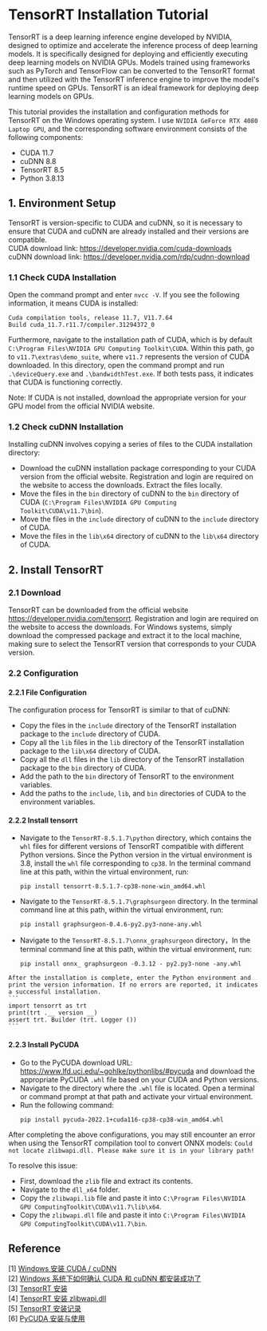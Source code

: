 # TensorRT Installation Tutorial

TensorRT is a deep learning inference engine developed by NVIDIA, designed to optimize and accelerate the inference process of deep learning models. It is specifically designed for deploying and efficiently executing deep learning models on NVIDIA GPUs. Models trained using frameworks such as PyTorch and TensorFlow can be converted to the TensorRT format and then utilized with the TensorRT inference engine to improve the model's runtime speed on GPUs. TensorRT is an ideal framework for deploying deep learning models on GPUs.

This tutorial provides the installation and configuration methods for TensorRT on the Windows operating system. I use `NVIDIA GeForce RTX 4080 Laptop GPU`, and the corresponding software environment consists of the following components:
* CUDA 11.7
* cuDNN 8.8
* TensorRT 8.5
* Python 3.8.13

## 1. Environment Setup
TensorRT is version-specific to CUDA and cuDNN, so it is necessary to ensure that CUDA and cuDNN are already installed and their versions are compatible. <br>
CUDA download link: https://developer.nvidia.com/cuda-downloads <br>
cuDNN download link: https://developer.nvidia.com/rdp/cudnn-download <br>

### 1.1 Check CUDA Installation
Open the command prompt and enter `nvcc -V`. If you see the following information, it means CUDA is installed:
```
Cuda compilation tools, release 11.7, V11.7.64
Build cuda_11.7.r11.7/compiler.31294372_0
```
Furthermore, navigate to the installation path of CUDA, which is by default `C:\Program Files\NVIDIA GPU Computing Toolkit\CUDA`. Within this path, go to `v11.7\extras\demo_suite`, where `v11.7` represents the version of CUDA downloaded. In this directory, open the command prompt and run `.\deviceQuery.exe` and `.\bandwidthTest.exe`. If both tests pass, it indicates that CUDA is functioning correctly.

Note: If CUDA is not installed, download the appropriate version for your GPU model from the official NVIDIA website.

### 1.2 Check cuDNN Installation
Installing cuDNN involves copying a series of files to the CUDA installation directory:
* Download the cuDNN installation package corresponding to your CUDA version from the official website. Registration and login are required on the website to access the downloads. Extract the files locally.
* Move the files in the `bin` directory of cuDNN to the `bin` directory of CUDA (`C:\Program Files\NVIDIA GPU Computing Toolkit\CUDA\v11.7\bin`).
* Move the files in the `include` directory of cuDNN to the `include` directory of CUDA.
* Move the files in the `lib\x64` directory of cuDNN to the `lib\x64` directory of CUDA.

## 2. Install TensorRT
### 2.1 Download
TensorRT can be downloaded from the official website https://developer.nvidia.com/tensorrt. Registration and login are required on the website to access the downloads. For Windows systems, simply download the compressed package and extract it to the local machine, making sure to select the TensorRT version that corresponds to your CUDA version.

### 2.2 Configuration
#### 2.2.1 File Configuration
   The configuration process for TensorRT is similar to that of cuDNN:
   * Copy the files in the `include` directory of the TensorRT installation package to the `include` directory of CUDA.
   * Copy all the `lib` files in the `lib` directory of the TensorRT installation package to the `lib\x64` directory of CUDA.
   * Copy all the `dll` files in the `lib` directory of the TensorRT installation package to the `bin` directory of CUDA.
   * Add the path to the `bin` directory of TensorRT to the environment variables.
   * Add the paths to the `include`, `lib`, and `bin` directories of CUDA to the environment variables.

#### 2.2.2 Install tensorrt
   * Navigate to the `TensorRT-8.5.1.7\python` directory, which contains the `whl` files for different versions of TensorRT compatible with different Python versions. Since the Python version in the virtual environment is 3.8, install the `whl` file corresponding to `cp38`. In the terminal command line at this path, within the virtual environment, run:
     ```
     pip install tensorrt-8.5.1.7-cp38-none-win_amd64.whl
     ```
   * Navigate to the `TensorRT-8.5.1.7\graphsurgeon` directory. In the terminal command line at this path, within the virtual environment, run:
     ```
     pip install graphsurgeon-0.4.6-py2.py3-none-any.whl
     ```
   * Navigate to the `TensorRT-8.5.1.7\onnx_graphsurgeon` directory，In the terminal command line at this path, within the virtual environment, run:
      ```
      pip install onnx_ graphsurgeon -0.3.12 - py2.py3-none -any.whl
      ```
    After the installation is complete, enter the Python environment and print the version information. If no errors are reported, it indicates a successful installation.
    ```
    import tensorrt as trt
    print(trt .__ version __)
    assert trt. Builder (trt. Logger ())
    ```

#### 2.2.3 Install PyCUDA
   * Go to the PyCUDA download URL: https://www.lfd.uci.edu/~gohlke/pythonlibs/#pycuda and download the appropriate PyCUDA `.whl` file based on your CUDA and Python versions.
   * Navigate to the directory where the `.whl` file is located. Open a terminal or command prompt at that path and activate your virtual environment.
   * Run the following command:
     ```
     pip install pycuda‑2022.1+cuda116‑cp38‑cp38‑win_amd64.whl
     ```

After completing the above configurations, you may still encounter an error when using the TensorRT compilation tool to convert ONNX models: `Could not locate zlibwapi.dll. Please make sure it is in your library path!` 

To resolve this issue:
* First, download the `zlib` file and extract its contents.
* Navigate to the `dll_x64` folder.
* Copy the `zlibwapi.lib` file and paste it into `C:\Program Files\NVIDIA GPU ComputingToolkit\CUDA\v11.7\lib\x64`.
* Copy the `zlibwapi.dll` file and paste it into `C:\Program Files\NVIDIA GPU ComputingToolkit\CUDA\v11.7\bin`.


## Reference
[1] [Windows 安装 CUDA / cuDNN](https://zhuanlan.zhihu.com/p/99880204?from_voters_page=true) <br>
[2] [Windows 系统下如何确认 CUDA 和 cuDNN 都安装成功了](https://blog.csdn.net/qq_35768355/article/details/132985948) <br>
[3] [TensorRT 安装](https://blog.csdn.net/weixin_51691064/article/details/130403978) <br>
[4] [TensorRT 安装 zlibwapi.dll](https://blog.csdn.net/weixin_42166222/article/details/130625663) <br>
[5] [TensorRT 安装记录](https://blog.csdn.net/qq_37541097/article/details/114847600) <br>
[6] [PyCUDA 安装与使用](https://blog.csdn.net/qq_41910905/article/details/109650182)